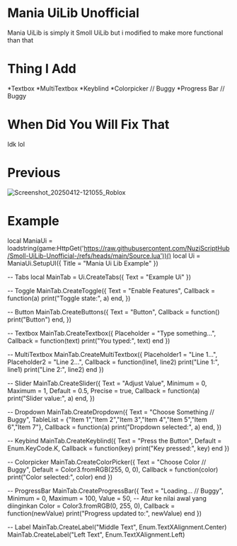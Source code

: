 # Mania UiLib Unofficial
Mania UiLib is simply it Smoll UiLib but i modified to make more functional than that

# Thing I Add
*Textbox
*MultiTextbox
*Keyblind
*Colorpicker // Buggy
*Progress Bar // Buggy

# When Did You Will Fix That
Idk lol

# Previous
![Screenshot_20250412-121055_Roblox](https://github.com/user-attachments/assets/7c25c11c-d362-460a-b40c-19cc7bafd17c)

# Example
local ManiaUi = loadstring(game:HttpGet('https://raw.githubusercontent.com/NuziScriptHub/Smoll-UiLib-Unofficial-/refs/heads/main/Source.lua'))()
local Ui = ManiaUi.SetupUI({
    Title = "Mania Ui Lib Example"
})

-- Tabs
local MainTab = Ui.CreateTabs({
    Text = "Example Ui"
})

-- Toggle
MainTab.CreateToggle({
    Text = "Enable Features",
    Callback = function(a)
        print("Toggle state:", a)
    end,
})

-- Button
MainTab.CreateButtons({
    Text = "Button",
    Callback = function()
        print("Button")
    end,
})

-- Textbox
MainTab.CreateTextbox({
    Placeholder = "Type something...",
    Callback = function(text)
        print("You typed:", text)
    end
})

-- MultiTextbox
MainTab.CreateMultiTextbox({
    Placeholder1 = "Line 1...",
    Placeholder2 = "Line 2...",
    Callback = function(line1, line2)
        print("Line 1:", line1)
        print("Line 2:", line2)
    end
})

-- Slider
MainTab.CreateSlider({
    Text = "Adjust Value",
    Minimum = 0,
    Maximum = 1,
    Default = 0.5,
    Precise = true,
    Callback = function(a)
        print("Slider value:", a)
    end,
})

-- Dropdown
MainTab.CreateDropdown({
    Text = "Choose Something // Buggy",
    TableList = {"Item 1","Item 2","Item 3","Item 4","Item 5","Item 6","Item 7"},
    Callback = function(a)
        print("Dropdown selected:", a)
    end,
})

-- Keybind
MainTab.CreateKeyblind({
    Text = "Press the Button",
    Default = Enum.KeyCode.K,
    Callback = function(key)
        print("Key pressed:", key)
    end
})

-- Colorpicker
MainTab.CreateColorPicker({
    Text = "Choose Color // Buggy",
    Default = Color3.fromRGB(255, 0, 0),
    Callback = function(color)
        print("Color selected:", color)
    end
})

-- ProgressBar
MainTab.CreateProgressBar({
    Text = "Loading... // Buggy",
    Minimum = 0,
    Maximum = 100,
    Value = 50, -- Atur ke nilai awal yang diinginkan
    Color = Color3.fromRGB(0, 255, 0),
    Callback = function(newValue)
        print("Progress updated to:", newValue)
    end
})

-- Label
MainTab.CreateLabel("Middle Text", Enum.TextXAlignment.Center)
MainTab.CreateLabel("Left Text", Enum.TextXAlignment.Left)
